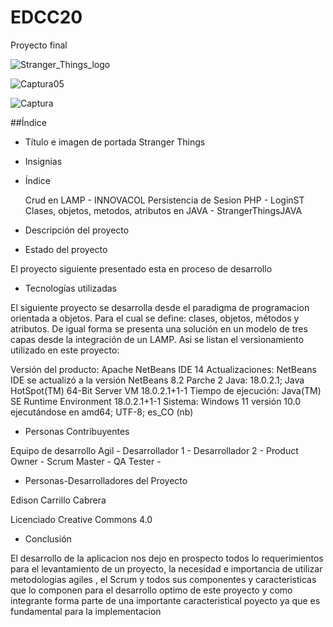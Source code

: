 # EDCC20
Proyecto final



![Stranger_Things_logo](https://user-images.githubusercontent.com/114208451/192049891-b9d191ea-5baa-4579-a5e7-b07ddf7a38e1.jpg)



![Captura05](https://user-images.githubusercontent.com/114208451/192050428-8883d23f-d874-4bcf-91ac-9a58e468b5c4.JPG)


![Captura](https://user-images.githubusercontent.com/114208451/192050667-943b500e-9879-4afd-9fa8-f11f02c98087.JPG)


##Índice

* Título e imagen de portada
Stranger Things
* Insignias

* Índice

    Crud en LAMP - INNOVACOL
    Persistencia de Sesion PHP - LoginST
    Clases, objetos, metodos, atributos en JAVA - StrangerThingsJAVA
* Descripción del proyecto

* Estado del proyecto

El proyecto siguiente  presentado esta en proceso de desarrollo



* Tecnologías utilizadas

El siguiente proyecto se desarrolla desde el paradigma de programacion orientada a objetos. Para el cual se define: clases, objetos, métodos y atributos. De igual forma se presenta una solución en un modelo de tres capas desde la integración de un LAMP. Asi se listan el versionamiento utilizado en este proyecto:

Versión del producto: Apache NetBeans IDE 14 Actualizaciones: NetBeans IDE se actualizó a la versión NetBeans 8.2 Parche 2 Java: 18.0.2.1; Java HotSpot(TM) 64-Bit Server VM 18.0.2.1+1-1 Tiempo de ejecución: Java(TM) SE Runtime Environment 18.0.2.1+1-1 Sistema: Windows 11 versión 10.0 ejecutándose en amd64; UTF-8; es_CO (nb)

* Personas Contribuyentes

Equipo de desarrollo Agil - Desarrollador 1 - Desarrollador 2 - Product Owner - Scrum Master - QA Tester -

* Personas-Desarrolladores del Proyecto

Edison  Carrillo Cabrera

Licenciado
Creative Commons 4.0

* Conclusión

El desarrollo de la aplicacion nos dejo en prospecto todos lo requerimientos para el levantamiento de un proyecto, la necesidad e importancia de utilizar metodologias agiles , el Scrum y todos sus componentes y caracteristicas que lo componen para el desarrollo optimo de este proyecto y como integrante forma parte de una importante caracteristical poyecto ya que es fundamental para la implementacion
